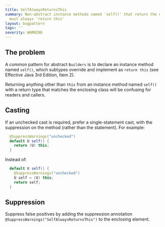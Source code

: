 ```yaml
---
title: SelfAlwaysReturnsThis
summary: Non-abstract instance methods named 'self()' that return the enclosing class
  must always 'return this'
layout: bugpattern
tags: ''
severity: WARNING
---
```


<!--
*** AUTO-GENERATED, DO NOT MODIFY ***
To make changes, edit the @BugPattern annotation or the explanation in docs/bugpattern.
-->


## The problem
A common pattern for abstract `Builders` is to declare an instance method named
`self()`, which subtypes override and implement as `return this` (see Effective
Java 3rd Edition, Item 2).

Returning anything other than `this` from an instance method named `self()` with
a return type that matches the enclosing class will be confusing for readers and
callers.

## Casting

If an unchecked cast is required, prefer a single-statement cast, with the
suppression on the method (rather than the statement). For example:

```java
  @SuppressWarnings("unchecked")
  default U self() {
    return (U) this;
  }
```

Instead of:

```java
  default U self() {
    @SuppressWarnings("unchecked")
    U self = (U) this;
    return self;
  }
```

## Suppression
Suppress false positives by adding the suppression annotation `@SuppressWarnings("SelfAlwaysReturnsThis")` to the enclosing element.
